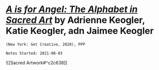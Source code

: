 
# [*A is for Angel: The Alphabet in Sacred Art*](https://www.amazon.com/Angel-Alphabet-Sacred-Art/dp/1684620112) by Adrienne Keogler, Katie Keogler, adn Jaimee Keogler

`(New York: Get Creative, 2020), PPP`

`Notes Started: 2021-08-03`

![[Sacred Artwork#^c2c638]]






